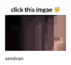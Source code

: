 
<p align="left">
<a href='https://sendirian.netlify.app'>
  <img width="40%" src='https://github.com/sendiriaann/sendiriaann/blob/dcbb4551f51649c7a6f3c6f49feedf2ece31ab5a/PbkLkdGW.gif'/>
</a>
</p>

sendirian
